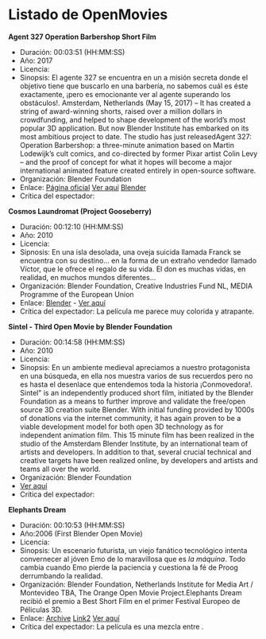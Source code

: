 # Listado de OpenMovies

**Agent 327 Operation Barbershop Short Film**
- Duración: 00:03:51 (HH:MM:SS)
- Año: 2017
- Licencia:
- Sinopsis: El agente 327 se encuentra en un a misión secreta donde el objetivo tiene que buscarlo en una barbería, no sabemos cuál es éste exactamente, ¡pero es emocionante ver al agente superando los obstáculos!. Amsterdam, Netherlands (May 15, 2017) – It has created a string of award-winning shorts, raised over a million dollars in crowdfunding, and helped to shape development of the world’s most popular 3D application. But now Blender Institute has embarked on its most ambitious project to date. The studio has just releasedAgent 327: Operation Barbershop: a three-minute animation based on Martin Lodewijk’s cult comics, and co-directed by former Pixar artist Colin Levy – and the proof of concept for what it hopes will become a major international animated feature created entirely in open-source software.
- Organización: Blender Foundation
- Enlace: [Página oficial](https://agent327.com/) [Ver aquí](https://www.youtube.com/watch?v=mN0zPOpADL4) [Blender](https://www.blender.org/press/teaser-for-agent-327-operation-barbershop/)
- Crítica del espectador:



**Cosmos Laundromat (Project Gooseberry)**
- Duración: 00:12:10 (HH:MM:SS)
- Año: 2010
- Licencia:
- Sipnosis: En una isla desolada, una oveja suicida llamada Franck se encuentra con su destino... en la forma de un extraño vendedor llamado Víctor, que le ofrece el regalo de su vida. El don es muchas vidas, en realidad, en muchos mundos diferentes...
- Organización: Blender Foundation, Creative Industries Fund NL, MEDIA Programme of the European Union
- Enlace: [Blender](https://gooseberry.blender.org/) - [Ver aquí](https://www.youtube.com/watch?time_continue=613&v=Y-rmzh0PI3c)
- Crítica del expectador: La película me parece muy colorida y atrapante.


**Sintel - Third Open Movie by Blender Foundation**
- Duración: 00:14:58 (HH:MM:SS)
- Año: 2010
- Licencia:
- Sinopsis: En un ambiente medieval apreciamos a nuestro protagonista en una búsqueda, en ella nos muestra varios de sus recuerdos pero no es hasta el desenlace que entendemos toda la historia ¡Conmovedora!. Sintel" is an independently produced short film, initiated by the Blender Foundation as a means to further improve and validate the free/open source 3D creation suite Blender. With initial funding provided by 1000s of donations via the internet community, it has again proven to be a viable development model for both open 3D technology as for independent animation film. This 15 minute film has been realized in the studio of the Amsterdam Blender Institute, by an international team of artists and developers. In addition to that, several crucial technical and creative targets have been realized online, by developers and artists and teams all over the world.
- Organización: Blender Foundation
- [Ver aquí](https://www.youtube.com/watch?v=eRsGyueVLvQ)
- Crítica del expectador:




**Elephants Dream**
- Duración: 00:10:53 (HH:MM:SS)
- Año:2006 (First Blender Open Movie)
- Licencia:
- Sinopsis: Un escenario futurista, un viejo fanático tecnológico intenta convernecer al jóven Emo de lo maravillosa  que es *la máquina*. Todo cambia cuando Emo pierde la paciencia y cuestiona la fé de Proog derrumbando la realidad.
- Organización: Blender Foundation, Netherlands Institute for Media Art / Montevideo TBA, The Orange Open Movie Project.Elephants Dream recibió el premio a Best Short Film en el primer Festival Europeo de Péliculas 3D.
- Enlace: [Archive](https://web.archive.org/web/20101214144849/) [Link2](http://www.3dmedia2010.com/en/3d-film-festival-0) [Ver aquí](https://www.youtube.com/watch?v=TLkA0RELQ1g)
- Crítica del expectador: La película es una mezcla entre .
